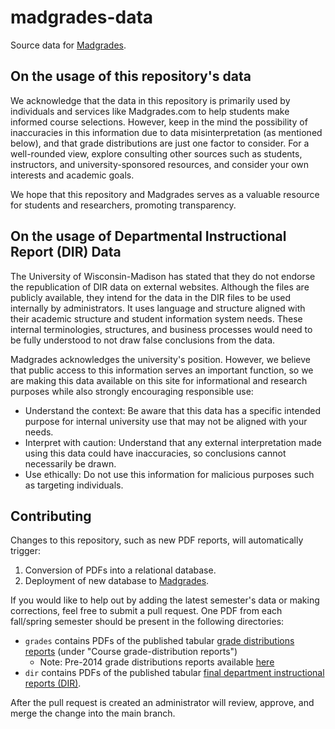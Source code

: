 # madgrades-data

Source data for [Madgrades](https://madgrades.com).

## On the usage of this repository's data

We acknowledge that the data in this repository is primarily used by individuals and services like Madgrades.com to help students make informed course selections. However, keep in the mind the possibility of inaccuracies in this information due to data misinterpretation (as mentioned below), and that grade distributions are just one factor to consider. For a well-rounded view, explore consulting other sources such as students, instructors, and university-sponsored resources, and consider your own interests and academic goals.

We hope that this repository and Madgrades serves as a valuable resource for students and researchers, promoting transparency.

## On the usage of Departmental Instructional Report (DIR) Data

The University of Wisconsin-Madison has stated that they do not endorse the republication of DIR data on external websites. Although the files are publicly available, they intend for the data in the DIR files to be used internally by administrators. It uses language and structure aligned with their academic structure and student information system needs. These internal terminologies, structures, and business processes would need to be fully understood to not draw false conclusions from the data.

Madgrades acknowledges the university's position. However, we believe that public access to this information serves an important function, so we are making this data available on this site for informational and research purposes while also strongly encouraging responsible use:

* Understand the context: Be aware that this data has a specific intended purpose for internal university use that may not be aligned with your needs.
* Interpret with caution: Understand that any external interpretation made using this data could have inaccuracies, so conclusions cannot necessarily be drawn.
* Use ethically: Do not use this information for malicious purposes such as targeting individuals.

## Contributing

Changes to this repository, such as new PDF reports, will automatically trigger:

1. Conversion of PDFs into a relational database.
2. Deployment of new database to [Madgrades](https://madgrades.com).

If you would like to help out by adding the latest semester's data or making corrections, feel free to submit a pull request. One PDF from each fall/spring semester should be present in the following directories:

* `grades` contains PDFs of the published tabular [grade distributions reports](https://registrar.wisc.edu/grade-reports/) (under "Course grade-distribution reports")
    * Note: Pre-2014 grade distributions reports available [here](https://uwmadison.app.box.com/s/40rmvbsws0yzbcmb7gj2yc8ufpqvotds)
* `dir` contains PDFs of the published tabular [final department instructional reports (DIR)](https://registrar.wisc.edu/curricular-build/#dir).

After the pull request is created an administrator will review, approve, and merge the change into the main branch.

